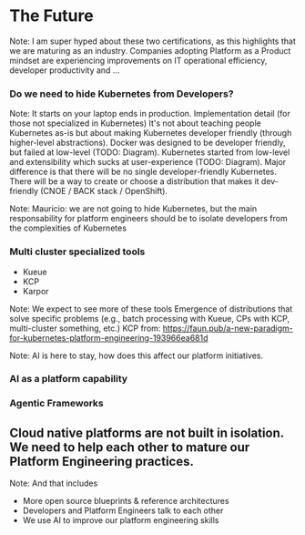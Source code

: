 # The Future


<!-- .slide: data-background="./img/certifications.png" data-background-size="contain" -->

Note: 
I am super hyped about these two certifications, as this highlights that we are maturing as an industry. Companies adopting Platform as a Product mindset are experiencing improvements on IT operational efficiency, developer productivity and ... 


### Do we need to hide Kubernetes from Developers?

Note:
It starts on your laptop ends in production.
Implementation detail (for those not specialized in Kubernetes)
It's not about teaching people Kubernetes as-is but about making Kubernetes developer friendly (through higher-level abstractions).
Docker was designed to be developer friendly, but failed at low-level (TODO: Diagram).
Kubernetes started from low-level and extensibility which sucks at user-experience (TODO: Diagram).
Major difference is that there will be no single developer-friendly Kubernetes. There will be a way to create or choose a distribution that makes it dev-friendly (CNOE / BACK stack / OpenShift).


<!-- .slide: data-background="./img/from-laptop-to-prod.png" data-background-size="contain" -->


<!-- .slide: data-background="./img/app-dev-working-group.png" data-background-size="contain" -->


<!-- .slide: data-background="./img/app-dev-track.png" data-background-size="contain" -->


<!-- .slide: data-background="./img/TAG-new-structure.png" data-background-size="contain" -->

Note:
Mauricio: we are not going to hide Kubernetes, but the main responsability for platform engineers should be to isolate developers from the complexities of Kubernetes


### Multi cluster specialized tools

- Kueue
- KCP
- Karpor


<!-- .slide: data-background="./img/kueue.png" data-background-size="contain" -->


<!-- .slide: data-background="./img/kcp.png" data-background-size="contain" -->


<!-- .slide: data-background="./img/karpor.png" data-background-size="contain" -->

Note: 
We expect to see more of these tools
Emergence of distributions that solve specific problems (e.g., batch processing with Kueue, CPs with KCP, multi-cluster something, etc.)
KCP from: https://faun.pub/a-new-paradigm-for-kubernetes-platform-engineering-193966ea681d


<!-- .slide: data-background="./img/ai.png" data-background-size="contain" -->

Note: 
AI is here to stay, how does this affect our platform initiatives. 


### AI as a platform capability


<!-- .slide: data-background="./img/dapr-conversation-api.png" data-background-size="contain" -->


<!-- .slide: data-background="./img/envoy-ai-gateway.png" data-background-size="contain" -->


### Agentic Frameworks


<!-- .slide: data-background="./img/ai-agents.png" data-background-size="contain" -->


<!-- .slide: data-background="./img/dapr-agents.jpg" data-background-size="contain" -->


## Cloud native platforms are not built in isolation. We need to help each other to mature our Platform Engineering practices.

Note: 
And that includes
- More open source blueprints & reference architectures
- Developers and Platform Engineers talk to each other
- We use AI to improve our platform engineering skills
